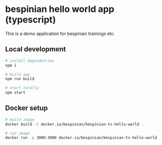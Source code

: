 # bespinian hello world app (typescript)

This is a demo application for bespinian trainings etc.

## Local development

```bash
# install dependencies
npm i

# build app
npm run build

# start locally
npm start
```

## Docker setup

```bash
# build image
docker build -t docker.io/bespinian/bespinian-ts-hello-world .

# run image
docker run -p 3000:3000 docker.io/bespinian/bespinian-ts-hello-world
```
